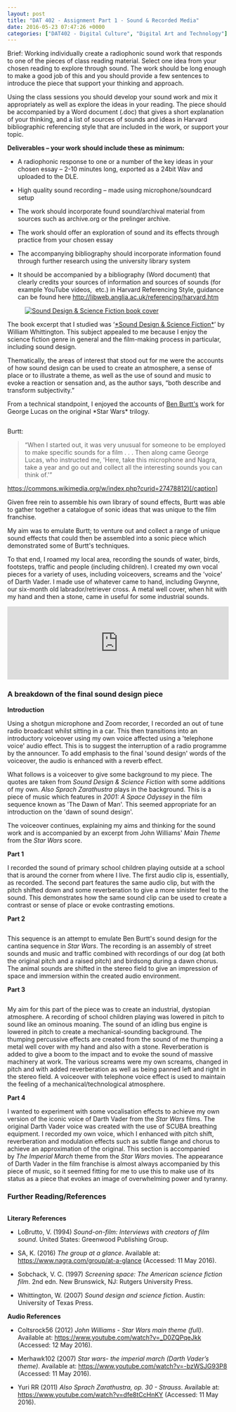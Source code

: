 ```yaml
---
layout: post
title: "DAT 402 - Assignment Part 1 - Sound & Recorded Media"
date: 2016-05-23 07:47:26 +0000
categories: ["DAT402 - Digital Culture", "Digital Art and Technology"]
---
```


Brief: Working individually create a radiophonic sound work that responds to one of the pieces of class reading material. Select one idea from your chosen reading to explore through sound. The work should be long enough to make a good job of this and you should provide a few sentences to introduce the piece that support your thinking and approach.

Using the class sessions you should develop your sound work and mix it appropriately as well as explore the ideas in your reading. The piece should be accompanied by a Word document (.doc) that gives a short explanation of your thinking, and a list of sources of sounds and ideas in Harvard bibliographic referencing style that are included in the work, or support your topic.

**Deliverables – your work should include these as minimum:**

- A radiophonic response to one or a number of the key ideas in your chosen essay – 2-10 minutes long, exported as a 24bit Wav and uploaded to the DLE.

- High quality sound recording – made using microphone/soundcard setup

- The work should incorporate found sound/archival material from sources such as archive.org or the prelinger archive.

- The work should offer an exploration of sound and its effects through practice from your chosen essay

- The accompanying bibliography should incorporate information found through further research using the university library system

- It should be accompanied by a bibliography (Word document) that clearly credits your sources of information and sources of sounds (for example YouTube videos, &nbsp;etc.) in Harvard Referencing Style, guidance can be found here <a href="http://libweb.anglia.ac.uk/referencing/harvard.htm">http://libweb.anglia.ac.uk/referencing/harvard.htm</a>

<figure><a href="{{ site.baseurl }}/wp-content/uploads/2023/04/sound-design-cover.jpg"><img src="https://www.circleseven.co.uk/wp-content/uploads/2023/04/sound-design-cover-204x300.jpg" alt="Sound Design &amp; Science Fiction book cover" class="wp-image-565"/ loading="lazy"></a></figure>

<p>The book excerpt that I studied was ‘<a href="https://books.google.co.uk/books/about/Sound_Design_and_Science_Fiction.html?id=vew3mQEACAAJ&amp;redir_esc=y">*Sound Design &amp; Science Fiction*</a>’ by William Whittington. This subject appealed to me because I enjoy the science fiction genre in general and the film-making process in particular, including sound design.</p>

Thematically, the areas of interest that stood out for me were the accounts of how sound design can be used to create an atmosphere, a sense of place or to illustrate a theme, as well as the use of sound and music to evoke a reaction or sensation and, as the author says, “both describe and transform subjectivity.”

<p>From a technical standpoint, I enjoyed the accounts of <a href="https://en.wikipedia.org/wiki/Ben_Burtt">Ben Burtt's</a> work for George Lucas on the original *Star Wars* trilogy.</p>

<figure><a href="{{ site.baseurl }}/wp-content/uploads/2023/04/516px-Ben_Burtt_Celebration_Europe_II.jpg"><img src="https://www.circleseven.co.uk/wp-content/uploads/2023/04/516px-Ben_Burtt_Celebration_Europe_II-172x300.jpg" alt="" class="wp-image-568"/ loading="lazy"></a></figure>

Burtt:

<blockquote><p>“When I started out, it was very unusual for someone to be employed to make specific sounds for a film . . . Then along came George Lucas, who instructed me, 'Here, take this microphone and Nagra, take a year and go out and collect all the interesting sounds you can think of.'”</p>
</blockquote>

<p><a href="https://commons.wikimedia.org/w/index.php?curid=27478812)[/caption">https://commons.wikimedia.org/w/index.php?curid=27478812)[/caption</a>]</p>

Given free rein to assemble his own library of sound effects, Burtt was able to gather together a catalogue of sonic ideas that was unique to the film franchise.

My aim was to emulate Burtt; to venture out and collect a range of unique sound effects that could then be assembled into a sonic piece which demonstrated some of Burtt's techniques.

To that end, I roamed my local area, recording the sounds of water, birds, footsteps, traffic and people (including children). I created my own vocal pieces for a variety of uses, including voiceovers, screams and the 'voice' of Darth Vader. I made use of whatever came to hand, including Gwynne, our six-month old labrador/retriever cross. A metal well cover, when hit with my hand and then a stone, came in useful for some industrial sounds.

<iframe width="100%" height="166" scrolling="no" frameborder="no" allow="autoplay" src="https://w.soundcloud.com/player/?url=https://soundcloud.com/matthew-french-602634074/dat402-mastered&color=%23ff5500&auto_play=false&hide_related=false&show_comments=true&show_user=true&show_reposts=false&show_teaser=true"></iframe>

<h3>A breakdown of the final sound design piece</h3>

**Introduction**

Using a shotgun microphone and Zoom recorder, I recorded an out of tune radio broadcast whilst sitting in a car. This then transitions into an introductory voiceover using my own voice affected using a 'telephone voice' audio effect. This is&nbsp;to suggest the interruption of a radio programme by the announcer. To add emphasis to the final 'sound design' words of the voiceover, the audio is&nbsp;enhanced with a reverb effect.

What follows is a voiceover to give some background to my piece. The quotes are taken from&nbsp;*Sound Design &amp; Science Fiction* with some additions of my own.&nbsp;*Also Sprach Zarathustra* plays in the background. This is a piece of music which features in&nbsp;*2001: A Space Odyssey* in the film sequence known as 'The Dawn of Man'. This seemed appropriate for an introduction on the 'dawn of sound design'.

The voiceover continues, explaining my aims and thinking for the sound work and is accompanied by an excerpt from John Williams'&nbsp;*Main Theme* from the&nbsp;*Star Wars* score.

**Part 1**

I recorded the sound of primary school children playing outside at a school that is around the corner&nbsp;from where I live. The first audio clip is, essentially, as recorded. The second part features the same audio clip, but with the pitch shifted down and some reverberation to give a more sinister feel to the sound. This demonstrates how the same sound clip can be used to create a contrast or&nbsp;sense of place or evoke contrasting emotions.

**Part 2**

<figure><a href="{{ site.baseurl }}/wp-content/uploads/2023/04/2016-02-29-08.50.53-scaled-1.jpg"><img src="https://www.circleseven.co.uk/wp-content/uploads/2023/04/2016-02-29-08.50.53-scaled-1-225x300.jpg" alt="" class="wp-image-569"/ loading="lazy"></a></figure>

This sequence is an attempt to emulate Ben Burtt's sound design for the cantina sequence in *Star Wars*. The recording is an assembly of street sounds and music and traffic combined with recordings of our dog (at both the original pitch and a raised pitch) and birdsong during a dawn chorus. The animal sounds are shifted in the stereo field to give an impression of space and immersion within the created audio environment.

**Part 3**

<figure><a href="{{ site.baseurl }}/wp-content/uploads/2023/04/2016-05-09-12.39.08-scaled-1.jpg"><img src="https://www.circleseven.co.uk/wp-content/uploads/2023/04/2016-05-09-12.39.08-scaled-1-300x225.jpg" alt="" class="wp-image-570"/ loading="lazy"></a></figure>

My aim for this part of the piece was to create an industrial, dystopian atmosphere. A recording of school children playing was lowered in pitch to sound like an ominous moaning. The sound of an idling bus engine is lowered in pitch to create a mechanical-sounding background. The thumping percussive effects are created from the sound of me thumping a metal well cover with my hand and also with a stone. Reverberation is added to give a boom to the impact and to evoke the sound of massive machinery at work. The various screams were my own screams, changed in pitch and with added reverberation as well as being panned left and right in the stereo field. A voiceover with telephone voice effect is used to maintain the feeling&nbsp;of a mechanical/technological atmosphere.

**Part 4**

I wanted to experiment with some vocalisation effects to achieve my own version of the iconic voice of Darth Vader from the *Star Wars* films. The original Darth Vader voice was created with the use of SCUBA breathing equipment. I recorded my own voice, which I&nbsp;enhanced with pitch shift, reverberation and modulation effects such as subtle flange and chorus to achieve an approximation of the original. This section is accompanied by&nbsp;*The Imperial March*&nbsp;theme from the *Star Wars* movies. The appearance of Darth Vader in the film franchise is almost always accompanied by this piece of music, so it seemed fitting for me to use this to make use of its status&nbsp;as a piece that evokes an image of overwhelming power and tyranny.

<h3>Further Reading/References</h3>

<figure><a href="{{ site.baseurl }}/wp-content/uploads/2023/04/IMG_1785-scaled-1.jpg"><img src="https://www.circleseven.co.uk/wp-content/uploads/2023/04/IMG_1785-scaled-1-300x225.jpg" alt="" class="wp-image-571"/ loading="lazy"></a></figure>

**Literary References**

- LoBrutto, V. (1994) *Sound-on-film: Interviews with creators of film sound*. United States: Greenwood Publishing Group.

- SA, K. (2016) *The group at a glance*. Available at: <a href="https://www.nagra.com/group/at-a-glance">https://www.nagra.com/group/at-a-glance</a> (Accessed: 11 May 2016).

- Sobchack, V. C. (1997) *Screening space: The American science fiction film*. 2nd edn. New Brunswick, NJ: Rutgers University Press.

- Whittington, W. (2007) *Sound design and science fiction*. Austin: University of Texas Press.

**Audio References**

- Coltsrock56 (2012)&nbsp;*John Williams - Star Wars main theme (full)*. Available at: <a href="https://www.youtube.com/watch?v=_D0ZQPqeJkk">https://www.youtube.com/watch?v=_D0ZQPqeJkk</a> (Accessed: 12 May 2016).

- Merhawk102 (2007)&nbsp;*Star wars- the imperial march (Darth Vader’s theme)*. Available at: <a href="https://www.youtube.com/watch?v=-bzWSJG93P8">https://www.youtube.com/watch?v=-bzWSJG93P8</a> (Accessed: 11 May 2016).

- Yuri RR (2011)&nbsp;*Also Sprach Zarathustra, op. 30 - Strauss*. Available at: <a href="https://www.youtube.com/watch?v=dfe8tCcHnKY">https://www.youtube.com/watch?v=dfe8tCcHnKY</a> (Accessed: 11 May 2016).

